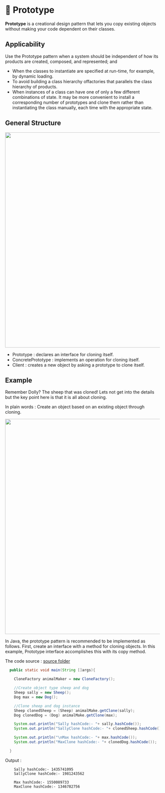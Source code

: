 # 🐑 Prototype

<b>Prototype</b> is a creational design pattern that lets you copy existing objects without making your code dependent on their classes.

## Applicability

Use the Prototype pattern when a system should be independent of how its
products are created, composed, and represented; and

- When the classes to instantiate are specified at run-time, for example, by
  dynamic loading.
- To avoid building a class hierarchy offactories that parallels the class hierarchy of products.
- When instances of a class can have one of only a few different combinations
  of state. It may be more convenient to install a corresponding number of
  prototypes and clone them rather than instantiating the class manually, each
  time with the appropriate state.

## General Structure

<p align="center">
  <img src="../../images/prototype.png" width="700" />
</p>

- Prototype : declares an interface for cloning itself.
- ConcretePrototype : implements an operation for cloning itself.
- Client : creates a new object by asking a prototype to clone itself.

## Example

Remember Dolly? The sheep that was cloned! Lets not get into the details but the key point here is that it is all about cloning.

In plain words : Create an object based on an existing object through cloning.

<p align="center">
  <img src="../../images/prototype-example.png" width="700" />
</p>

In Java, the prototype pattern is recommended to be implemented as follows. First, create an interface with a method for cloning objects. In this example, Prototype interface accomplishes this with its copy method.

The code source : [source folder](src)

```Java
  public static void main(String []args){

    CloneFactory animalMaker = new CloneFactory();

    //Create object type sheep and dog
    Sheep sally = new Sheep();
    Dog max = new Dog();

    //Clone sheep and dog instance
    Sheep clonedSheep = (Sheep) animalMake.getClone(sally);
    Dog clonedDog = (Dog) animalMake.getClone(max);

    System.out.println("Sally hashCode:- "+ sally.hashCode());
    System.out.println("SallyClone hashCode:- "+ clonedSheep.hashCode());

    System.out.println("\nMax hashCode:- "+ max.hashCode());
    System.out.println("MaxClone hashCode:- "+ clonedDog.hashCode());

  }

```

Output :

```
    Sally hashCode:- 1435741095
    SallyClone hashCode:- 1981243562

    Max hashCode:- 1550089733
    MaxClone hashCode:- 1346782756

```
